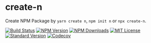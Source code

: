 # create-n

Create NPM Package by `yarn create n`, `npm init n` or `npx create-n`.

[![Build Status][travis-image]][travis-url]
[![NPM Version][npm-version-image]][npm-url]
[![NPM Downloads][npm-downloads-image]][npm-url]
[![MIT License][license-image]][license-url]
[![Standard Version][standard-version-image]][standard-version-url]
[![Codecov][codecov-image]][codecov-url]

[travis-image]: https://img.shields.io/travis/vivaxy/create-n.svg?style=flat-square
[travis-url]: https://travis-ci.org/vivaxy/create-n
[npm-version-image]: https://img.shields.io/npm/v/create-n.svg?style=flat-square
[npm-url]: https://www.npmjs.com/package/create-n
[npm-downloads-image]: https://img.shields.io/npm/dt/create-n.svg?style=flat-square
[license-image]: https://img.shields.io/npm/l/create-n.svg?style=flat-square
[license-url]: LICENSE
[standard-version-image]: https://img.shields.io/badge/release-standard%20version-brightgreen.svg?style=flat-square
[standard-version-url]: https://github.com/conventional-changelog/standard-version
[codecov-image]: https://img.shields.io/codecov/c/github/vivaxy/create-n.svg?style=flat-square
[codecov-url]: https://codecov.io/gh/vivaxy/create-n
